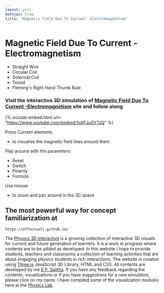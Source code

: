 ```yaml
---
layout: post
mathjax: true
title: "Magnetic Field Due To Current -Electromagnetism"
---
```

# Magnetic Field Due To Current -Electromagnetism

* Straight Wire
* Circular Coil 
* Solenoid Coil
* Toroid 
* Fleming's Right Hand Thumb Rule

### Visit the interactive 3D simulation of [Magnetic Field Due To Current -Electromagnetism](https://effectuall.github.io/index.html#Simulations/Magnetism_Magnetic_Effect_due_to_Current.html ) site and follow along 

{% include embed.html url= "https://www.youtube.com/embed/1oXFJuGY7JQ" %}

Press Current elements
* to visualise the magnetic field lines around them

Play around with the parameters
* Reset
* Switch
* Polarity
* Formula

Use mouse 

* to zoom and pan around in the 3D space

## The most powerful way for concept familiarization at
```
https://effectuall.github.io/
```
The [Physics 3D Interactive](https://effectuall.github.io/) is a growing collection of interactive 3D visuals for current and future generation of learners. It is a work in progress where contents are to be added as developed. In this website I hope to provide students, teachers and classrooms a collection of learning activities that are about engaging physics students in rich interactions. The website is created using [Three.js](https://threejs.org/) JavaScript 3D Library, HTML and CSS. All contents are developed by me [E.P. Sajitha](effectuallearning@gmail.com). If you have any feedback regarding the contents, visualizations or if you have suggestions for a new simulation, please click on my name. 
I have compiled some of the visualization modules here at the [Physics Lab]( physicslab).



